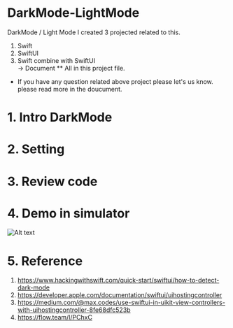 # DarkMode-LightMode
DarkMode /  Light Mode 
I created 3 projected related to this.
1. Swift <br />
2. SwiftUI<br />
3. Swift combine with SwiftUI<br />
-> Document
** All in this project file.
* If you have any question related above project please let's us know. please read more in the doucument.

# 1. Intro DarkMode<br />
# 2. Setting<br />
# 3. Review code <br />
# 4. Demo in simulator
![Alt text](https://github.com/NemSothea/DarkMode-LightMode/blob/main/DemoApp.gif)

# 5. Reference
   
 1. https://www.hackingwithswift.com/quick-start/swiftui/how-to-detect-dark-mode
 2. https://developer.apple.com/documentation/swiftui/uihostingcontroller
 3. https://medium.com/@max.codes/use-swiftui-in-uikit-view-controllers-with-uihostingcontroller-8fe68dfc523b
 4. https://flow.team/l/PChxC
